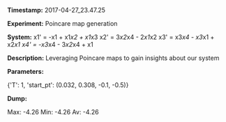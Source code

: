 **Timestamp:** 2017-04-27_23.47.25

**Experiment:** Poincare map generation

**System:**
x1' = -x1 + x1*x2 + x1*x3 
x2' = 3*x2*x4 - 2*x1*x2 
x3' = x3*x4 - x3*x1 + x2*x1 
x4' = -x3*x4 - 3*x2*x4 + x1 


**Description:** Leveraging Poincare maps to gain insights about our system

**Parameters:**

{'T': 1, 'start_pt': (0.032, 0.308, -0.1, -0.5)}

**Dump:**

Max:
-4.26
Min:
-4.26
Av:
-4.26
